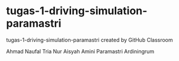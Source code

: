 # tugas-1-driving-simulation-paramastri
tugas-1-driving-simulation-paramastri created by GitHub Classroom


Ahmad Naufal
Tria Nur Aisyah Amini
Paramastri Ardiningrum
